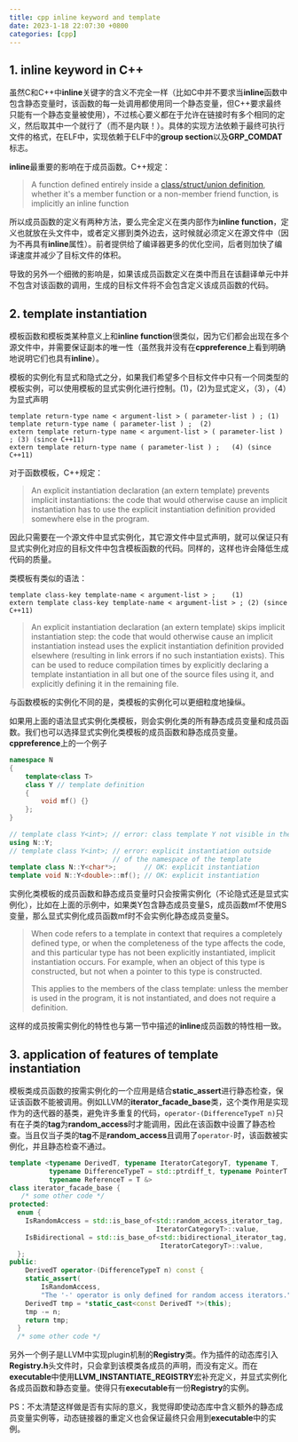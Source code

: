 ```yaml
---
title: cpp inline keyword and template
date: 2023-1-18 22:07:30 +0800
categories: [cpp]
---
```


## 1. inline keyword in C++

虽然C和C++中**inline**关键字的含义不完全一样（比如C中并不要求当**inline**函数中包含静态变量时，该函数的每一处调用都使用同一个静态变量，但C++要求最终只能有一个静态变量被使用），不过核心要义都在于允许在链接时有多个相同的定义，然后取其中一个就行了（而不是内联！）。具体的实现方法依赖于最终可执行文件的格式，在ELF中，实现依赖于ELF中的**group section**以及**GRP_COMDAT**标志。

**inline**最重要的影响在于成员函数。C++规定：

> A function defined entirely inside a [class/struct/union definition](https://en.cppreference.com/w/cpp/language/classes), whether it's a member function or a non-member friend function, is implicitly an inline function

所以成员函数的定义有两种方法，要么完全定义在类内部作为**inline function**，定义也就放在头文件中，或者定义挪到类外边去，这时候就必须定义在源文件中（因为不再具有**inline**属性）。前者提供给了编译器更多的优化空间，后者则加快了编译速度并减少了目标文件的体积。

导致的另外一个细微的影响是，如果该成员函数定义在类中而且在该翻译单元中并不包含对该函数的调用，生成的目标文件将不会包含定义该成员函数的代码。

## 2. template instantiation

模板函数和模板类某种意义上和**inline function**很类似，因为它们都会出现在多个源文件中，并需要保证副本的唯一性（虽然我并没有在**cppreference**上看到明确地说明它们也具有**inline**）。

模板的实例化有显式和隐式之分，如果我们希望多个目标文件中只有一个同类型的模板实例，可以使用模板的显式实例化进行控制。(1)，(2)为显式定义，（3），（4）为显式声明

```
template return-type name < argument-list > ( parameter-list ) ; (1)
template return-type name ( parameter-list ) ;	(2)	
extern template return-type name < argument-list > ( parameter-list ) ;	(3)	(since C++11)
extern template return-type name ( parameter-list ) ;	(4)	(since C++11)
```

对于函数模板，C++规定：

> An explicit instantiation declaration (an extern template) prevents implicit instantiations: the code that would otherwise cause an implicit instantiation has to use the explicit instantiation definition provided somewhere else in the program.

因此只需要在一个源文件中显式实例化，其它源文件中显式声明，就可以保证只有显式实例化对应的目标文件中包含模板函数的代码。同样的，这样也许会降低生成代码的质量。

类模板有类似的语法：

```
template class-key template-name < argument-list > ;	(1)	
extern template class-key template-name < argument-list > ;	(2)	(since C++11)
```

> An explicit instantiation declaration (an extern template) skips implicit instantiation step: the code that would otherwise cause an implicit instantiation instead uses the explicit instantiation definition provided elsewhere (resulting in link errors if no such instantiation exists). This can be used to reduce compilation times by explicitly declaring a template instantiation in all but one of the source files using it, and explicitly defining it in the remaining file.

与函数模板的实例化不同的是，类模板的实例化可以更细粒度地操纵。

如果用上面的语法显式实例化类模板，则会实例化类的所有静态成员变量和成员函数。我们也可以选择显式实例化类模板的成员函数和静态成员变量。**cppreference**上的一个例子

```cpp
namespace N 
{
    template<class T> 
    class Y // template definition
    { 
        void mf() {} 
    }; 
}
 
// template class Y<int>; // error: class template Y not visible in the global namespace
using N::Y;
// template class Y<int>; // error: explicit instantiation outside 
                          // of the namespace of the template
template class N::Y<char*>;       // OK: explicit instantiation
template void N::Y<double>::mf(); // OK: explicit instantiation
```

实例化类模板的成员函数和静态成员变量时只会按需实例化（不论隐式还是显式实例化），比如在上面的示例中，如果类Y包含静态成员变量S，成员函数mf不使用S变量，那么显式实例化成员函数mf时不会实例化静态成员变量S。

> When code refers to a template in context that requires a completely defined type, or when the completeness of the type affects the code, and this particular type has not been explicitly instantiated, implicit instantiation occurs. For example, when an object of this type is constructed, but not when a pointer to this type is constructed.
>
> This applies to the members of the class template: unless the member is used in the program, it is not instantiated, and does not require a definition.

这样的成员按需实例化的特性也与第一节中描述的**inline**成员函数的特性相一致。

## 3. application of features of template instantiation

模板类成员函数的按需实例化的一个应用是结合**static_assert**进行静态检查，保证该函数不能被调用。例如LLVM的**iterator_facade_base**类，这个类作用是实现作为的迭代器的基类，避免许多重复的代码，`operator-(DifferenceTypeT n)`只有在子类的**tag**为**random_access**时才能调用，因此在该函数中设置了静态检查。当且仅当子类的**tag**不是**random_access**且调用了`operator-`时，该函数被实例化，并且静态检查不通过。

```cpp
template <typename DerivedT, typename IteratorCategoryT, typename T,
          typename DifferenceTypeT = std::ptrdiff_t, typename PointerT = T *,
          typename ReferenceT = T &>
class iterator_facade_base {
   /* some other code */
protected:
  enum {
    IsRandomAccess = std::is_base_of<std::random_access_iterator_tag,
                                     IteratorCategoryT>::value,
    IsBidirectional = std::is_base_of<std::bidirectional_iterator_tag,
                                      IteratorCategoryT>::value,
  };
public:
    DerivedT operator-(DifferenceTypeT n) const {
    static_assert(
        IsRandomAccess,
        "The '-' operator is only defined for random access iterators.");
    DerivedT tmp = *static_cast<const DerivedT *>(this);
    tmp -= n;
    return tmp;
  }
  /* some other code */
```

另外一个例子是LLVM中实现plugin机制的**Registry**类。作为插件的动态库引入**Registry.h**头文件时，只会拿到该模类各成员的声明，而没有定义。而在**executable**中使用**LLVM_INSTANTIATE_REGISTRY**宏补充定义，并显式实例化各成员函数和静态变量。使得只有**executable**有一份**Registry**的实例。

PS：不太清楚这样做是否有实际的意义，我觉得即使动态库中含义额外的静态成员变量实例等，动态链接器的重定义也会保证最终只会用到**executable**中的实例。